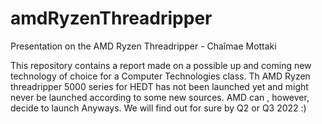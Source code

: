 # amdRyzenThreadripper
Presentation on the AMD Ryzen Threadripper - Chaîmae Mottaki

This repository contains a report made on a possible up and coming new technology of choice for a Computer Technologies class. Th AMD Ryzen threadripper 5000 series for HEDT has not been launched yet and might never be launched according to some new sources. AMD can , however, decide to launch Anyways. We will find out for sure by Q2 or Q3 2022 :)
